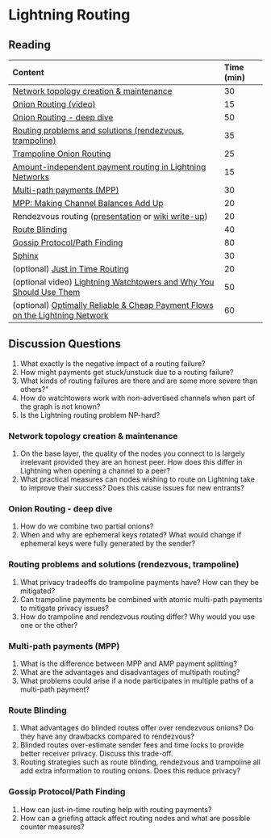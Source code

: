 # Lightning Routing

## Reading

| Content | Time \(min\) |
| :--- | :--- |
| [Network topology creation & maintenance](https://btctranscripts.com/scalingbitcoin/tel-aviv-2019/edgedevplusplus/lightning-network-topology/) | 30 |
| [Onion Routing \(video\)](https://youtu.be/toarjBSPFqI) | 15 |
| [Onion Routing - deep dive](https://btctranscripts.com/chaincode-labs/chaincode-residency/2019-06-25-christian-decker-onion-routing-deep-dive/) | 50 |
| [Routing problems and solutions \(rendezvous, trampoline\)](https://btctranscripts.com/scalingbitcoin/tel-aviv-2019/edgedevplusplus/2019-09-09-carla-kirk-cohen-routing-problems-and-solutions/) | 35 |
| [Trampoline Onion Routing](https://github.com/lightningnetwork/lightning-rfc/blob/trampoline-routing-no-gossip/proposals/trampoline.md) | 25 |
| [Amount-independent payment routing in Lightning Networks](https://medium.com/coinmonks/amount-independent-payment-routing-in-lightning-networks-6409201ff5ed) | 15 |
| [Multi-path payments \(MPP\)](https://btctranscripts.com/chaincode-labs/chaincode-residency/2019-06-25-alex-bosworth-mpp/) | 30 |
| [MPP: Making Channel Balances Add Up](https://lightning.engineering/posts/2020-05-07-mpp/) | 20 |
| Rendezvous routing \([presentation](https://btctranscripts.com/chaincode-labs/chaincode-residency/2019-06-28-christian-decker-rendezvous-routing/) or [wiki write-up](https://github.com/lightningnetwork/lightning-rfc/wiki/Rendez-vous-mechanism-on-top-of-Sphinx)\) | 20 |
| [Route Blinding](https://github.com/lightningnetwork/lightning-rfc/blob/route-blinding/proposals/route-blinding.md) | 40 |
| [Gossip Protocol/Path Finding](https://btctranscripts.com/chaincode-labs/chaincode-residency/2019-06-26-rene-pickhardt-path-finding-lightning-network/) | 80 |
| [Sphinx](https://github.com/t-bast/lightning-docs/blob/master/sphinx.md) | 30 |
| \(optional\) [Just in Time Routing](https://lists.linuxfoundation.org/pipermail/lightning-dev/2019-March/001891.html) | 20 |
| \(optional video\) [Lightning Watchtowers and Why You Should Use Them](https://www.youtube.com/watch?v=6n5eaI6glHA) | 50 |
| \(optional\) [Optimally Reliable & Cheap Payment Flows on the Lightning Network](https://arxiv.org/pdf/2107.05322.pdf) | 60 |

## Discussion Questions

1. What exactly is the negative impact of a routing failure?
2. How might payments get stuck/unstuck due to a routing failure?
3. What kinds of routing failures are there and are some more severe than others?"
4. How do watchtowers work with non-advertised channels when part of the graph is not known? 
5. Is the Lightning routing problem NP-hard?

### Network topology creation & maintenance

1. On the base layer, the quality of the nodes you connect to is largely irrelevant provided they are an honest peer. How does this differ in Lightning when opening a channel to a peer?
2. What practical measures can nodes wishing to route on Lightning take to improve their success? Does this cause issues for new entrants?

### Onion Routing - deep dive

1. How do we combine two partial onions?
2. When and why are ephemeral keys rotated? What would change if ephemeral keys were fully generated by the sender?

### Routing problems and solutions \(rendezvous, trampoline\)

1. What privacy tradeoffs do trampoline payments have? How can they be mitigated?
2. Can trampoline payments be combined with atomic multi-path payments to mitigate privacy issues?
3. How do trampoline and rendezvous routing differ? Why would you use one or the other?

### Multi-path payments \(MPP\)

1. What is the difference between MPP and AMP payment splitting?
2. What are the advantages and disadvantages of multipath routing?
3. What problems could arise if a node participates in multiple paths of a multi-path payment?

### Route Blinding
1. What advantages do blinded routes offer over rendezvous onions? Do they have any drawbacks compared to rendezvous?
2. Blinded routes over-estimate sender fees and time locks to provide better receiver privacy. Discuss this trade-off. 
3. Routing strategies such as route blinding, rendezvous and trampoline all add extra information to routing onions. Does this reduce privacy? 

### Gossip Protocol/Path Finding

1. How can just-in-time routing help with routing payments?
2. How can a griefing attack affect routing nodes and what are possible counter measures?